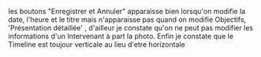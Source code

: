 les boutons "Enregistrer et Annuler" apparaisse bien lorsqu'on modifie la date, l'heure et le titre mais n'apparaisse pas quand on modifie Objectifs, 'Présentation détaillée' , d'ailleur je constate qu'on ne peut pas modifier les informations d'un Intervenant à part la photo. Enfin je constate que le Timeline est toujour verticale au lieu d'etre horizontale

